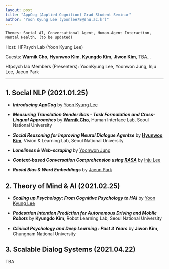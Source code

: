 ```yaml
---
layout: post
title: "AppCog (Applied Cognition) Grad Student Seminar"
author: "Yoon Kyung Lee (yoonlee78@snu.ac.kr)"
---
```


    Themes: Social AI, Conversational Agent, Human-Agent Interaction, Mental Health, (to be updated)
    
Host: HFPsych Lab (Yoon Kyung Lee) <br>

Guests: **Warnik Cho**, **Hyunwoo Kim**, **Kyungdo Kim**, **Jiwon Kim**, TBA... <br>

Hfpsych lab Members (Presenters): YoonKyung Lee, Yoonwon Jung, Inju Lee, Jaeun Park <br>

-----------------

## 1. Social NLP (2021.01.25)

- _**Introducing AppCog**_ by [Yoon Kyung Lee](https://yoonlee78.github.io/about) 

- _**Measuring Translation Gender Bias - Task Formulation and Cross-Lingual Approaches**_ by **[Warnik Cho](https://sites.google.com/site/warnikchow/home)**, Human Interface Lab, Seoul National University

-  _**Social Reasoning for Improving Neural Dialogue Agentse**_ by **[Hyunwoo Kim](https://hyunw.kim/)**, Vision & Learning Lab, Seoul National University

- _**Loneliness & Web-scraping**_ by [Yoonwon Jung](http://hfpsych.snu.ac.kr/Portfolio/portfolio_YoonwonJung.html)

- _**Context-based Conversation Comprehension using [RASA](https://rasa.com/)**_ by [Inju Lee](http://hfpsych.snu.ac.kr/Portfolio/portfolio_InjuLee.html)

- _**Racial Bias & Word Embeddings**_ by [Jaeun Park](http://hfpsych.snu.ac.kr/Portfolio/portfolio_JaeEunPark.html)



## 2. Theory of Mind & AI (2021.02.25)

- _**Scaling up Psychology: From Cognitive Psychology to HAI**_ by [Yoon Kyung Lee](https://yoonlee78.github.io/about) 

- _**Pedestrian Intention Prediction for Autonomous Driving and Mobile Robots**_ by **Kyungdo Kim**, Robot Learning Lab, Seoul National University

- _**Clinical Psychology and Deep Learning : Past 3 Years**_ by **Jiwon Kim**, Chungnam National University


## 3. Scalable Dialog Systems (2021.04.22)

TBA
